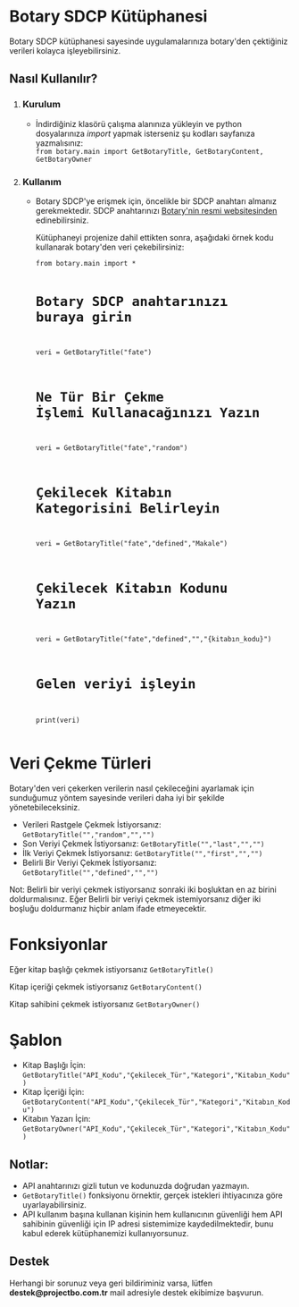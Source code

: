 # Botary SDCP Kütüphanesi


<p>Botary SDCP kütüphanesi sayesinde uygulamalarınıza botary'den çektiğiniz verileri kolayca işleyebilirsiniz.</p>

<h2>Nasıl Kullanılır?</h2>

<ol>
    <li>
        <h3>Kurulum</h3>
        <ul>
            <li>İndirdiğiniz klasörü çalışma alanınıza yükleyin ve python dosyalarınıza <i>import</i> yapmak isterseniz şu kodları sayfanıza yazmalısınız:</li>
            <code>from botary.main import GetBotaryTitle, GetBotaryContent, GetBotaryOwner</code>
        </ul>
    </li>
    <li>
        <h3>Kullanım</h3>
        <ul>
            <li>
                <p>Botary SDCP'ye erişmek için, öncelikle bir SDCP anahtarı almanız gerekmektedir. SDCP anahtarınızı <a href="https://www.botary.projectbo.com.tr/">Botary'nin resmi websitesinden</a> edinebilirsiniz.</p>
                <p>Kütüphaneyi projenize dahil ettikten sonra, aşağıdaki örnek kodu kullanarak botary'den veri çekebilirsiniz:</p>
                <pre><code>from botary.main import *

# Botary SDCP anahtarınızı buraya girin

veri = GetBotaryTitle("fate")

# Ne Tür Bir Çekme İşlemi Kullanacağınızı Yazın
veri = GetBotaryTitle("fate","random")

# Çekilecek Kitabın Kategorisini Belirleyin
veri = GetBotaryTitle("fate","defined","Makale")

# Çekilecek Kitabın Kodunu Yazın
veri = GetBotaryTitle("fate","defined","","{kitabın_kodu}")

# Gelen veriyi işleyin
print(veri)
</code></pre>
            </li>
        </ul>
    </li>
</ol>
<h1>Veri Çekme Türleri</h1>
<p>Botary'den veri çekerken verilerin nasıl çekileceğini ayarlamak için sunduğumuz yöntem sayesinde verileri daha iyi bir şekilde yönetebileceksiniz.</p>
<ul>
  <li>Verileri Rastgele Çekmek İstiyorsanız: <code>GetBotaryTitle("","random","","")</code></li>
  <li>Son Veriyi Çekmek İstiyorsanız: <code>GetBotaryTitle("","last","","")</code></li>
  <li>İlk Veriyi Çekmek İstiyorsanız: <code>GetBotaryTitle("","first","","")</code></li>
  <li>Belirli Bir Veriyi Çekmek İstiyorsanız: <code>GetBotaryTitle("","defined","","")</code></li>
</ul>
<p>Not: Belirli bir veriyi çekmek istiyorsanız sonraki iki boşluktan en az birini doldurmalısınız. Eğer Belirli bir veriyi çekmek istemiyorsanız diğer iki boşluğu doldurmanız hiçbir anlam ifade etmeyecektir.</p>
<h1>Fonksiyonlar</h1>
<p>
Eğer kitap başlığı çekmek istiyorsanız
<code>GetBotaryTitle()</code></p><p>
Kitap içeriği çekmek istiyorsanız
<code>GetBotaryContent()</code></p><p>
Kitap sahibini çekmek istiyorsanız
<code>GetBotaryOwner()</code></p>
<h1>Şablon</h1>
<ul>
  <li>
Kitap Başlığı İçin: <code>GetBotaryTitle("API_Kodu","Çekilecek_Tür","Kategori","Kitabın_Kodu")</code>
  </li><li>
Kitap İçeriği İçin: <code>GetBotaryContent("API_Kodu","Çekilecek_Tür","Kategori","Kitabın_Kodu")</code>
  </li><li>
Kitabın Yazarı İçin: <code>GetBotaryOwner("API_Kodu","Çekilecek_Tür","Kategori","Kitabın_Kodu")</code></li>

</ul>
<h2>Notlar:</h2>
<ul>
    <li>API anahtarınızı gizli tutun ve kodunuzda doğrudan yazmayın.</li>
    <li><code>GetBotaryTitle()</code> fonksiyonu örnektir, gerçek istekleri ihtiyacınıza göre uyarlayabilirsiniz.</li>
    <li>API kullanım başına kullanan kişinin hem kullanıcının güvenliği hem API sahibinin güvenliği için IP adresi sistemimize kaydedilmektedir, bunu kabul ederek kütüphanemizi kullanıyorsunuz.</li>
</ul>

<h2>Destek</h2>
<p>Herhangi bir sorunuz veya geri bildiriminiz varsa, lütfen <b>destek@projectbo.com.tr</b> mail adresiyle destek ekibimize başvurun.</p>

